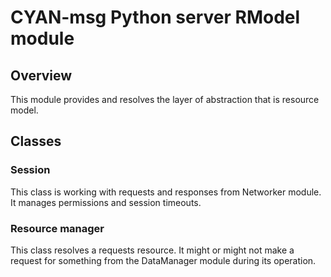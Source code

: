 CYAN-msg Python server RModel module
====================================

Overview
--------

This module provides and resolves the layer of abstraction that is resource model.

Classes
-------

### Session

This class is working with requests and responses from Networker module. It manages permissions and session timeouts.

### Resource manager

This class resolves a requests resource. It might or might not make a request for something from the DataManager module during its operation.
